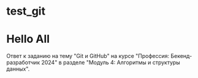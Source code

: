 # test_git
<h1>Hello All</h1>
Ответ к заданию на тему "Git и GitHub" на курсе "Профессия: Бекенд-разработчик 2024" в разделе "Модуль 4: Алгоритмы и структуры данных".